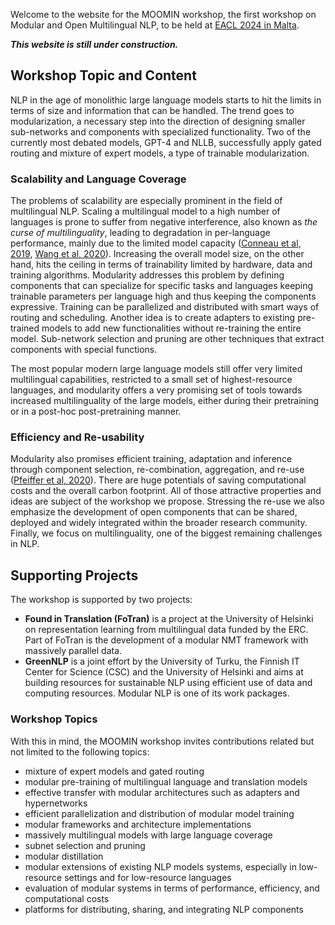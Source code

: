 Welcome to the website for the MOOMIN workshop, the first workshop on Modular and Open Multilingual NLP, to be held at [EACL 2024 in Malta](https://2024.eacl.org/).

**_This website is still under construction._**


## Workshop Topic and Content

NLP in the age of monolithic large language models starts to hit the limits in terms of size and information that can be handled. The trend goes to modularization, a necessary step into the direction of designing smaller sub-networks and components with specialized functionality. Two of the currently most debated models, GPT-4 and NLLB, successfully apply gated routing and mixture of expert models, a type of trainable modularization.

### Scalability and Language Coverage

The problems of scalability are especially prominent in the field of multilingual NLP. 
Scaling a multilingual model to a high number of languages is prone to suffer from negative interference, also known as _the curse of multilinguality_, leading to degradation in per-language performance, mainly due to the limited model capacity ([Conneau et al, 2019](https://aclanthology.org/2020.acl-main.747/), [Wang et al, 2020](https://aclanthology.org/2020.emnlp-main.359/)).
Increasing the overall model size, on the other hand, hits the ceiling in terms of trainability limited by hardware, data and training algorithms. Modularity addresses this problem by defining components that can specialize for specific tasks and languages keeping trainable parameters per language high and thus keeping the components expressive. Training can be parallelized and distributed with smart ways of routing and scheduling. Another idea is to create adapters to existing pre-trained models to add new functionalities without re-training the entire model. Sub-network selection and pruning are other techniques that extract components with special functions. 

The most popular modern large language models still offer very limited multilingual capabilities, restricted to a small set of highest-resource languages, and modularity offers a very promising set of tools towards increased multilinguality of the large models, either during their pretraining or in a post-hoc post-pretraining manner. 

### Efficiency and Re-usability

Modularity also promises efficient training, adaptation and inference through component selection, 
re-combination, aggregation, and re-use ([Pfeiffer et al, 2020](https://aclanthology.org/2020.emnlp-demos.7/)). There are huge potentials of saving computational costs and the overall carbon footprint. All of those attractive properties and ideas are subject of the workshop we propose. Stressing the re-use we also emphasize the development of open components that can be shared, deployed and widely integrated within the broader research community. Finally, we focus on multilinguality, one of the biggest remaining challenges in NLP.

## Supporting Projects

The workshop is supported by two projects:
 - **Found in Translation (FoTran)** is a project at the University of Helsinki on representation learning from multilingual data funded by the ERC. Part of FoTran is the development of a modular NMT framework with massively parallel data.
 - **GreenNLP** is a joint effort by the University of Turku, the Finnish IT Center for Science (CSC) and the University of Helsinki and aims at building resources for sustainable NLP using efficient use of data and computing resources. Modular NLP is one of its work packages.


### Workshop Topics

With this in mind, the MOOMIN workshop invites contributions related but not limited to the following topics:
 - mixture of expert models and gated routing
 - modular pre-training of multilingual language and translation models
 - effective transfer with modular architectures such as adapters and hypernetworks
 - efficient parallelization and distribution of modular model training
 - modular frameworks and architecture implementations
 - massively multilingual models with large language coverage
 - subnet selection and pruning
 - modular distillation
 - modular extensions of existing NLP models systems, especially in low-resource settings and for low-resource languages
 - evaluation of modular systems in terms of performance, efficiency, and computational costs
 - platforms for distributing, sharing, and integrating NLP components

